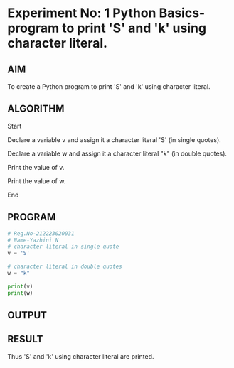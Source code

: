 # Experiment No: 1 Python Basics-  program to print 'S'  and 'k' using character literal.

## AIM  
To create a Python program to print 'S'  and 'k' using character literal.

## ALGORITHM  

Start

Declare a variable v and assign it a character literal 'S' (in single quotes).

Declare a variable w and assign it a character literal "k" (in double quotes).

Print the value of v.

Print the value of w.

End

## PROGRAM
```python
# Reg.No-212223020031
# Name-Yazhini N
# character literal in single quote
v = 'S'
 
# character literal in double quotes
w = "k"
 
print(v)
print(w)
```
## OUTPUT

## RESULT
Thus   'S'  and 'k' using character literal are printed.
